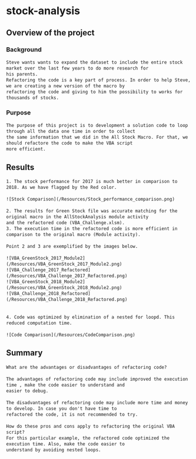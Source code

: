 # stock-analysis

## Overview of the project

### Background
    
    Steve wants wants to expand the dataset to include the entire stock market over the last few years to do more research for 
    his parents. 
    Refactoring the code is a key part of process. In order to help Steve, we are creating a new version of the macro by 
    refactoring the code and giving to him the possibility to works for thousands of stocks. 

### Purpose

    The purpose of this project is to development a solution code to loop through all the data one time in order to collect 
    the same information that we did in the All Stock Macro. For that, we should refactore the code to make the VBA script 
    more efficient.  


## Results

    1. The stock performance for 2017 is much better in comparison to 2018. As we have flagged by the Red color. 
    
    ![Stock Comparison](/Resources/Stock_performance_comparison.png)

    2. The results for Green Stock file was accurate matching for the original macro in the AllStockAnalysis module activity 
    and the refactored code (VBA_Challenge.xlsm).
    3. The execution time in the refactored code is more efficient in comparison to the original macro (Module activity).

    Point 2 and 3 are exemplified by the images below.

    ![VBA_GreenStock_2017_Module2](/Resources/VBA_GreenStock_2017_Module2.png)
    ![VBA_Challenge_2017_Refactored](/Resources/VBA_Challenge_2017_Refactored.png)
    ![VBA_GreenStock_2018_Module2](/Resources/VBA_GreenStock_2018_Module2.png)
    ![VBA_Challenge_2018_Refactored](/Resources/VBA_Challenge_2018_Refactored.png)
    

    4. Code was optimized by elimination of a nested for loopd. This reduced computation time.

    ![Code Comparison](/Resources/CodeComparison.png)

## Summary

    What are the advantages or disadvantages of refactoring code?
    
    The advantages of refactoring code may include improved the execution time , make the code easier to understand and 
    easier to debug.

    The disadvantages of refactoring code may include more time and money to develop. In case you don't have time to 
    refactored the code, it is not recommended to try.

    How do these pros and cons apply to refactoring the original VBA script?
    For this particular example, the refactored code optimized the execution time. Also, make the code easier to 
    understand by avoiding nested loops.
